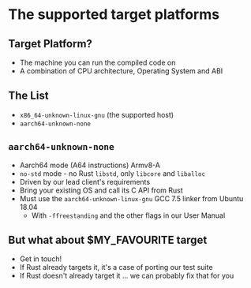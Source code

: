 # The supported target platforms

## Target Platform?

* The machine you can run the compiled code on
* A combination of CPU architecture, Operating System and ABI

## The List

* `x86_64-unknown-linux-gnu` (the supported host)
* `aarch64-unknown-none`

## `aarch64-unknown-none`

* Aarch64 mode (A64 instructions) Armv8-A
* `no-std` mode - no Rust `libstd`, only `libcore` and `liballoc`
* Driven by our lead client's requirements
* Bring your existing OS and call its C API from Rust
* Must use the `aarch64-unknown-linux-gnu` GCC 7.5 linker from Ubuntu 18.04
  * With `-ffreestanding` and the other flags in our User Manual

## But what about $MY_FAVOURITE target

* Get in touch!
* If Rust already targets it, it's a case of porting our test suite
* If Rust doesn't already target it ... we can probably fix that for you
